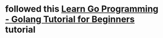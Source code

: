 # followed this [Learn Go Programming - Golang Tutorial for Beginners](https://www.youtube.com/watch?v=YS4e4q9oBaU&t=18723s) tutorial